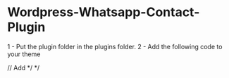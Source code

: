 # Wordpress-Whatsapp-Contact-Plugin

1 - Put the plugin folder in the plugins folder.
2 - Add the following code to your theme


// Add */ <?php
if(function_exists('lacni_whatsapp_message')) {lacni_whatsapp_message();}?> */
